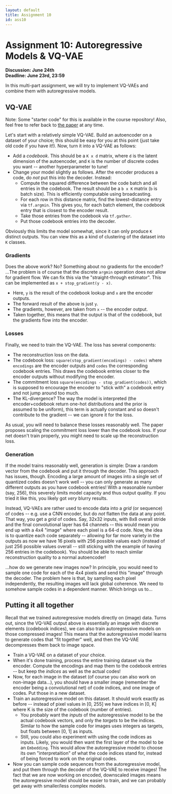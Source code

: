 ```yaml
---
layout: default
title: Assignment 10
id: ass10
---
```



# Assignment 10: Autoregressive Models & VQ-VAE
**Discussion: June 24th**  
**Deadline: June 23rd, 23:59**

In this multi-part assignment, we will try to implement VQ-VAEs and combine them
with autoregressive models.

## VQ-VAE

Note: Some "starter code" for this is available in the course repository! Also,
feel free to refer back to [the paper](https://arxiv.org/pdf/1711.00937.pdf) at
any time.

Let's start with a relatively simple VQ-VAE. Build an autoencoder on a dataset
of your choice; this should be easy for you at this point (just take old code if
you have it!). Now, turn it into a VQ-VAE as follows:
- Add a _codebook_. This should be a `K x d` matrix, where `d` is the latent
dimension of the autoencoder, and `K` is the number of discrete codes you want
-- another hyperparameter to tune!
- Change your model slightly as follows. After the encoder produces a code, do
_not_ put this into the decoder. Instead:
  - Compute the squared difference between the code batch and all entries in the
  codebook. The result should be a `b x K` matrix (`b` is batch size). This is
  efficiently computable using broadcasting.
  - For each row in this distance matrix, find the lowest-distance entry via
  `tf.argmin`. This gives you, for each batch element, the codebook entry
  that is closest to the encoder result.
  - Take those entries from the codebook via `tf.gather`.
  - Put those codebook entries into the decoder.
  
Obviously this limits the model somewhat, since it can only produce `K` distinct
outputs. You can view this as a kind of clustering of the dataset into `K`
classes.

### Gradients
Does the above work? No? Something about no gradients for the encoder?  
...The problem is of course that the discrete `argmin` operation does not allow
for gradient flow. We can fix this via the "straight-through estimator". 
This can be implemented as `x + stop_gradient(y - x)`.
- Here, `y` is the result of the codebook lookup and `x` are the encoder outputs.
- The forward result of the above is just `y`.
- The gradients, however, are taken from `x` -- the encoder output.
- Taken together, this means that the output is that of the codebook, but the
gradients flow into the encoder.

### Losses
Finally, we need to train the VQ-VAE. The loss has several components:
- The reconstruction loss on the data.
- The codebook loss: `square(stop_gradient(encodings) - codes)` where `encodings`
are the encoder outputs and `codes` the corresponding codebook entries. This 
draws the codebook entries closer to the encoder outputs without modifying the
encoder.
- The commitment loss `square(encodings - stop_gradient(codes))`, which is
supposed to encourage the encoder to "stick with" a codebook entry and not jump
around too much.
- The KL-divergence? The way the model is interpreted (the encoder+codebook 
return one-hot distributions and the prior is assumed to be uniform), this term
is actually constant and so doesn't contribute to the gradient -- we can ignore
it for the loss.

As usual, you will need to balance these losses reasonably well. The paper
proposes scaling the commitment loss lower than the codebook loss. If your
net doesn't train properly, you might need to scale up the reconstruction loss.

### Generation
If the model trains reasonably well, generation is simple: Draw a random vector
from the codebook and put it through the decoder. This approach has issues, 
though. Encoding a large amount of images into a single set of quantized codes
doesn't work well -- you can only generate as many different outputs as you
have codebook entries! With a reasonable number (say, 256), this severely limits
model capacity and thus output quality. If you tried it like this, you likely
got _very_ blurry results.

Instead, VQ-VAEs are rather used to encode data into a _grid_ (or sequence) of
codes -- e.g. use a CNN encoder, but do _not_ flatten the data at any point.
That way, you get a _grid_ of codes. Say, 32x32 inputs, with 8x8 overall stride
and the final convolutional layer has 64 channels -- this would mean you end up
with a 4x4 "image" where each pixel is a 64-d code. Now, the idea is to quantize
each code separately -- allowing for far more variety in the outputs as now
we have 16 pixels with 256 possible values each (instead of just 256 possible
values overall -- still sticking with the example of having 256 entries in the
codebook). You should be able to reach similar reconstruction quality to a
normal autoencoder!

...how do we generate new images now? In principle, you would need to sample
one code for each of the 4x4 pixels and send this "image" through the decoder.
The problem here is that, by sampling each pixel independently, the resulting
images will lack global coherence. We need to somehow sample codes in a
dependent manner. Which brings us to...


## Putting it all together

Recall that we trained autoregressive models directly on (image) data. Turns out,
since the VQ-VAE output above is essentially an image with discrete elements 
(codebook indices), we can also train autoregressive models on those compressed
images! This means that the autoregressive model learns to generate codes that
"fit together" well, and then the VQ-VAE decompresses them back to image space.

- Train a VQ-VAE on a dataset of your choice.
- When it's done training, process the entire training dataset via the encoder.
Compute the encodings and map them to the codebook entries -- but keep
the _indices_ as well as the actual codes!
- Now, for each image in the dataset (of course you can also work on non-image
data...), you should have a smaller image (remember the encoder being a
convolutional net) of code indices, and one image of codes. Put those in a new dataset.
- Train an autoregressive model on this dataset. It should work exactly as
before -- instead of pixel values in [0, 255] we have indices in [0, K] where K
is the size of the codebook (number of entries).
  - You probably want the _inputs_ of the autoregressive model to be the
  actual codebook vectors, and only the _targets_ to be the indices. Similar to
  how the sample code for images uses integers as targets, but floats between
  [0, 1] as inputs.
  - Still, you could also experiment with using the code indices as inputs.
  Likely, you would then want the first layer of the model to be an `Embedding`.
    This would allow the autoregressive model to choose its own "interpretaition"
    of what the code indices stand for, instead of being forced to work on the
    original codes.
- Now you can sample code sequences from the autoregressive model, and put them
through the decoder of the VQ-VAE to receive images! The fact that we are now
working on encoded, downscaled images means the autoregressive model should be
easier to train, and we can probably get away with smaller/less complex models.
